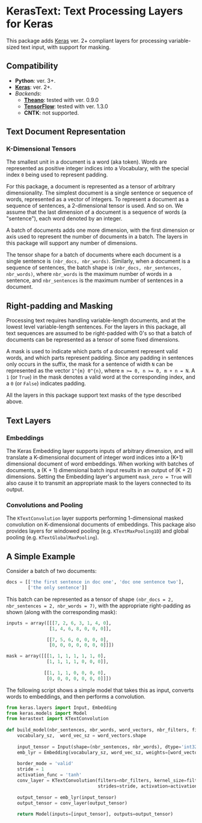 # KerasText: Text Processing Layers for Keras

This package adds [Keras](https://keras.io) ver. 2+ compliant layers for processing variable-sized text input, with support for masking.

## Compatibility

- **Python**: ver. 3+.
- [**Keras**](https://keras.io): ver. 2+.
- *Backends*:
    - [**Theano**](http://deeplearning.net/software/theano/): tested with ver. 0.9.0
    - [**TensorFlow**](https://www.tensorflow.org): tested with ver. 1.3.0
    - **CNTK**: not supported.


## Text Document Representation

### K-Dimensional Tensors

The smallest unit in a document is a word (aka token). Words are represented as positive integer indices into a 
Vocabulary, with the special index `0` being used to represent padding. 

For this package, a document is represented as a tensor of arbitrary dimensionality. The simplest document is a 
single sentence or sequence of words, represented as a vector of integers. To represent a document as a sequence
of sentences, a 2-dimensional tensor is used. And so on. We assume that the last dimension of a document is a
sequence of words (a "sentence"), each word denoted by an integer.

A batch of documents adds one more dimension, with the first dimension or axis used to represent the number of 
documents in a batch. The layers in this package will support any number of dimensions.

The tensor shape for a batch of documents where each document is a single sentence is `(nbr_docs, nbr_words)`.
Similarly, when a document is a sequence of sentences, the batch shape is `(nbr_docs, nbr_sentences, nbr_words)`,
where `nbr_words` is the maximum number of words in a sentence, and `nbr_sentences` is the maximum number of 
sentences in a document.

## Right-padding and Masking

Processing text requires handling variable-length documents, and at the lowest level variable-length sentences. For the
layers in this package, all text sequences are assumed to be right-padded with 0's so that a batch of documents can be 
represented as a tensor of some fixed dimensions.

A mask is used to indicate which parts of a document represent valid words, and which parts represent padding. Since
any padding in sentences only occurs in the suffix, the mask for a sentence of width `N` can be represented as the 
vector `1^{m} 0^{n}`, where `m >= 0, n >= 0, m + n = N`. A `1` (or `True`) in the mask denotes a valid word at the
corresponding index, and a `0` (or `False`) indicates padding.

All the layers in this package support text masks of the type described above.


## Text Layers

### Embeddings

The Keras Embedding layer supports inputs of arbitrary dimension, and will translate a K-dimensional document of
integer word indices into a (K+1) dimensional document of word embeddings. When working with batches of documents,
a (K + 1) dimensional batch input results in an output of (K + 2) dimensions. Setting the Embedding layer's argument
`mask_zero = True` will also cause it to transmit an appropriate mask to the layers connected to its output.


### Convolutions and Pooling

The `KTextConvolution` layer supports performing 1-dimensional masked convolution on K-dimensional documents of 
embeddings. This package also provides layers for windowed pooling (e.g. `KTextMaxPooling1D`) and global pooling
(e.g. `KTextGlobalMaxPooling`).


## A Simple Example

Consider a batch of two documents:

```python
docs = [['the first sentence in doc one', 'doc one sentence two'],
        ['the only sentence']]
```

This batch can be represented as a tensor of shape `(nbr_docs = 2, nbr_sentences = 2, nbr_words = 7)`, with
the appropriate right-padding as shown (along with the corresponding mask):

```python
inputs = array([[[7, 2, 6, 3, 1, 4, 0],
                [1, 4, 6, 8, 0, 0, 0]],

               [[7, 5, 6, 0, 0, 0, 0],
                [0, 0, 0, 0, 0, 0, 0]]])

mask = array([[[1, 1, 1, 1, 1, 1, 0],
               [1, 1, 1, 1, 0, 0, 0]],
       
              [[1, 1, 1, 0, 0, 0, 0],
               [0, 0, 0, 0, 0, 0, 0]]])
```

The following script shows a simple model that takes this as input, converts words to embeddings, and then performs a 
convolution.

```python
from keras.layers import Input, Embedding
from keras.models import Model
from kerastext import KTextConvolution
 
def build_model(nbr_sentences, nbr_words, word_vectors, nbr_filters, filter_width):
    vocabulary_sz,  word_vec_sz = word_vectors.shape
    
    input_tensor = Input(shape=(nbr_sentences, nbr_words), dtype='int32', name='input_tensor')
    emb_lyr = Embedding(vocabulary_sz, word_vec_sz, weights=[word_vectors], trainable=False, mask_zero=True)
    
    border_mode = 'valid'
    stride = 1
    activation_func = 'tanh'
    conv_layer = KTextConvolution(filters=nbr_filters, kernel_size=filter_width, padding=border_mode,
                                  strides=stride, activation=activation_func)
                                  
    output_tensor = emb_lyr(input_tensor)
    output_tensor = conv_layer(output_tensor)
    
    return Model(inputs=[input_tensor], outputs=output_tensor)
```
